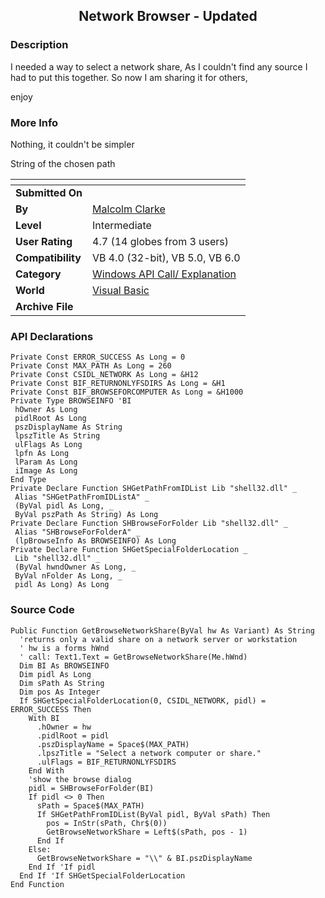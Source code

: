 ﻿<div align="center">

## Network Browser \- Updated


</div>

### Description

I needed a way to select a network share, As I couldn't find any source I had to put this together. So now I am sharing it for others,

enjoy
 
### More Info
 
Nothing, it couldn't be simpler

String of the chosen path


<span>             |<span>
---                |---
**Submitted On**   |
**By**             |[Malcolm Clarke](https://github.com/Planet-Source-Code/PSCIndex/blob/master/ByAuthor/malcolm-clarke.md)
**Level**          |Intermediate
**User Rating**    |4.7 (14 globes from 3 users)
**Compatibility**  |VB 4\.0 \(32\-bit\), VB 5\.0, VB 6\.0
**Category**       |[Windows API Call/ Explanation](https://github.com/Planet-Source-Code/PSCIndex/blob/master/ByCategory/windows-api-call-explanation__1-39.md)
**World**          |[Visual Basic](https://github.com/Planet-Source-Code/PSCIndex/blob/master/ByWorld/visual-basic.md)
**Archive File**   |[](https://github.com/Planet-Source-Code/malcolm-clarke-network-browser-updated__1-9939/archive/master.zip)

### API Declarations

```
Private Const ERROR_SUCCESS As Long = 0
Private Const MAX_PATH As Long = 260
Private Const CSIDL_NETWORK As Long = &H12
Private Const BIF_RETURNONLYFSDIRS As Long = &H1
Private Const BIF_BROWSEFORCOMPUTER As Long = &H1000
Private Type BROWSEINFO 'BI
 hOwner As Long
 pidlRoot As Long
 pszDisplayName As String
 lpszTitle As String
 ulFlags As Long
 lpfn As Long
 lParam As Long
 iImage As Long
End Type
Private Declare Function SHGetPathFromIDList Lib "shell32.dll" _
 Alias "SHGetPathFromIDListA" _
 (ByVal pidl As Long, _
 ByVal pszPath As String) As Long
Private Declare Function SHBrowseForFolder Lib "shell32.dll" _
 Alias "SHBrowseForFolderA" _
 (lpBrowseInfo As BROWSEINFO) As Long
Private Declare Function SHGetSpecialFolderLocation _
 Lib "shell32.dll" _
 (ByVal hwndOwner As Long, _
 ByVal nFolder As Long, _
 pidl As Long) As Long
```


### Source Code

```
Public Function GetBrowseNetworkShare(ByVal hw As Variant) As String
  'returns only a valid share on a network server or workstation
  ' hw is a forms hWnd
  ' call: Text1.Text = GetBrowseNetworkShare(Me.hWnd)
  Dim BI As BROWSEINFO
  Dim pidl As Long
  Dim sPath As String
  Dim pos As Integer
  If SHGetSpecialFolderLocation(0, CSIDL_NETWORK, pidl) = ERROR_SUCCESS Then
    With BI
      .hOwner = hw
      .pidlRoot = pidl
      .pszDisplayName = Space$(MAX_PATH)
      .lpszTitle = "Select a network computer or share."
      .ulFlags = BIF_RETURNONLYFSDIRS
    End With
    'show the browse dialog
    pidl = SHBrowseForFolder(BI)
    If pidl <> 0 Then
      sPath = Space$(MAX_PATH)
      If SHGetPathFromIDList(ByVal pidl, ByVal sPath) Then
        pos = InStr(sPath, Chr$(0))
        GetBrowseNetworkShare = Left$(sPath, pos - 1)
      End If
    Else:
      GetBrowseNetworkShare = "\\" & BI.pszDisplayName
    End If 'If pidl
  End If 'If SHGetSpecialFolderLocation
End Function
```

